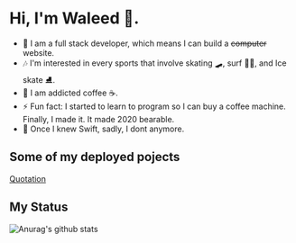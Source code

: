 # Hi, I'm Waleed 👋.

* 🔭 I am a full stack developer, which means I can build a ~~computer~~ website.  
* 🎶 I'm interested in every sports that involve skating 🛹, surf 🏄‍♂️, and Ice skate ⛸.
* 🌱 I am addicted coffee ☕️.
* ⚡ Fun fact: I started to learn to program so I can buy a coffee machine. Finally, I made it. It made 2020 bearable. 
* 🙊 Once I knew Swift, sadly, I dont anymore.

## Some of my deployed pojects

[Quotation](https://joinquotation.netlify.app)

## My Status

![Anurag's github stats](https://github-readme-stats.vercel.app/api?username=waliiidals&show_icons=true)
